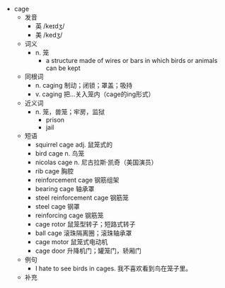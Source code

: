 - cage
  - 发音
    - 英 /keɪdʒ/
    - 美 /kedʒ/
  - 词义
    - n. 笼
      - a structure made of wires or bars in which birds or animals can be kept
  - 同根词
    - n. caging 制动；闭锁；罩盖；吸持
    - v. caging 把…关入笼内（cage的ing形式）
  - 近义词
    - n. 笼，兽笼；牢房，监狱
      - prison
      - jail
  - 短语
    - squirrel cage adj. 鼠笼式的
    - bird cage n. 鸟笼
    - nicolas cage n. 尼古拉斯·凯奇（美国演员）
    - rib cage 胸腔
    - reinforcement cage 钢筋组架
    - bearing cage 轴承罩
    - steel reinforcement cage 钢筋笼
    - steel cage 钢罩
    - reinforcing cage 钢筋笼
    - cage rotor 鼠笼型转子；短路式转子
    - ball cage 滚珠隔离圈；滚珠轴承罩
    - cage motor 鼠笼式电动机
    - cage door 升降机门；罐笼门，轿厢门
  - 例句
    - I hate to see birds in cages. 我不喜欢看到鸟在笼子里。
  - 补充